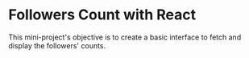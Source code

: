# Followers Count with React

This mini-project's objective is to create a basic interface to fetch and display the followers' counts.
